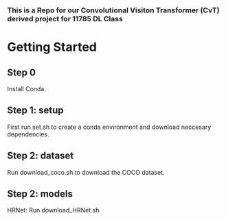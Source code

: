 
### This is a Repo for our Convolutional Visiton Transformer (CvT) derived project for 11785 DL Class

# Getting Started

## Step 0
Install Conda.

## Step 1: setup
First run set.sh to create a conda environment and download neccesary dependencies. 

## Step 2: dataset
Run download_coco.sh to download the COCO dataset.

## Step 2: models
HRNet:
Run download_HRNet.sh

